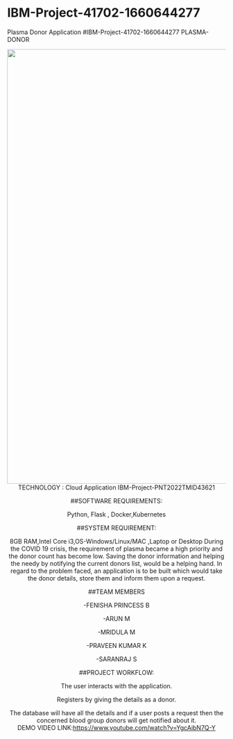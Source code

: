 # IBM-Project-41702-1660644277
Plasma Donor Application
#IBM-Project-41702-1660644277
<h>PLASMA-DONOR</h1>
<center>
       <img style=width:1000px src="https://s3.ap-south-1.amazonaws.com/healthinsurances3.com/prod/imagegallery/plasma-donor.jpg"
#PLASMA DONOR     
                             
TECHNOLOGY : Cloud Application 
IBM-Project-PNT2022TMID43621

##SOFTWARE REQUIREMENTS:

Python, Flask , Docker,Kubernetes

##SYSTEM REQUIREMENT:

8GB RAM,Intel Core i3,OS-Windows/Linux/MAC ,Laptop or Desktop
During the COVID 19 crisis, the requirement of plasma became a high priority and the donor count has become low. 
Saving the donor information and helping the needy by notifying the current donors list, would be a helping hand.
In regard to the problem faced, an application is to be built which would take the donor details, 
store them and inform them upon a request.

##TEAM MEMBERS

-FENISHA PRINCESS B

-ARUN M

-MRIDULA M

-PRAVEEN KUMAR K

-SARANRAJ S


 ##PROJECT WORKFLOW:
 
 The user interacts with the application.

Registers by giving the details as a donor.

The database will have all the details and if a user posts a request then the concerned blood group donors will get notified about it.<br>
                DEMO VIDEO LINK:https://www.youtube.com/watch?v=YgcAibN7Q-Y
